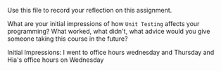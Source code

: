 Use this file to record your reflection on this assignment.

What are your initial impressions of how `Unit Testing` affects your programming?
What worked, what didn't, what advice would you give someone taking this course in the future?

Initial Impressions:
I went to office hours wednesday and Thursday and Hia's office hours on Wednesday
